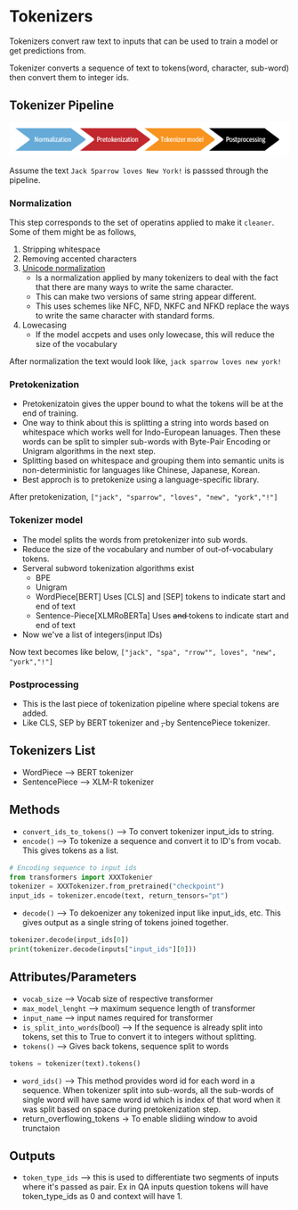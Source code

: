 # Tokenizers

Tokenizers convert raw text to inputs that can be used to train a model or get predictions from.

Tokenizer converts a sequence of text to tokens(word, character, sub-word) then convert them to integer ids.

## Tokenizer Pipeline

![alt tokenizer pipeline](../notes/images/4-multilingual-named-entity-recognition/tokeinzier-pipeline.png)

Assume the text `Jack Sparrow loves New York!` is passsed through the pipeline.

### Normalization

This step corresponds to the set of operatins applied to make it `cleaner`. Some of them might be as follows,

1. Stripping whitespace
2. Removing accented characters
3. [Unicode normalization](https://unicode.org/reports/tr15/)
    - Is a normalization applied by many tokenizers to deal with the fact that there are many ways to write the same character.
    - This can make two versions of same string appear different.
    - This uses schemes like NFC, NFD, NKFC and NFKD replace the ways to write the same character with standard forms.
4. Lowecasing
    - If the model accpets and uses only lowecase, this will reduce the size of the vocabulary

After normalization the text would look like,
`jack sparrow loves new york!`

### Pretokenization

* Pretokenizatoin gives the upper bound to what the tokens will be at the end of training.
* One way to think about this is splitting a string into words based on whitespace which works well for Indo-European lanuages. Then these words can be split to simpler sub-words with Byte-Pair Encoding or Unigram algorithms in the next step.
* Splitting based on whitespace and grouping them into semantic units is non-deterministic for languages like Chinese, Japanese, Korean.
* Best approch is to pretokenize using a language-specific library.

After pretokenization,
`["jack", "sparrow", "loves", "new", "york","!"]`

### Tokenizer model

* The model splits the words from pretokenizer into sub words.
* Reduce the size of the vocabulary and number of out-of-vocabulary tokens.
* Serveral subword tokenization algorithms exist
    - BPE
    - Unigram
    - WordPiece[BERT]
        Uses [CLS] and [SEP] tokens to indicate start and end of text
    - Sentence-Piece[XLMRoBERTa]
        Uses <s> and </s> tokens to indicate start and end of text
* Now we've a list of integers(input IDs)

Now text becomes like below,
`["jack", "spa", "rrow"", loves", "new", "york","!"]`

### Postprocessing

* This is the last piece of tokenization pipeline where special tokens are added.
* Like CLS, SEP by BERT tokenizer and <s>, </s> by SentencePiece tokenizer.

## Tokenizers List

* WordPiece --> BERT tokenizer
* SentencePiece --> XLM-R tokenizer


## Methods

* `convert_ids_to_tokens()` --> To convert tokenizer input_ids to string.
* `encode()` --> To tokenize a sequence and convert it to ID's from vocab. This gives tokens as a list.
```Python
# Encoding sequence to input ids
from transformers import XXXTokenier
tokenizer = XXXTokenizer.from_pretrained("checkpoint")
input_ids = tokenizer.encode(text, return_tensors="pt")
```
* `decode()` --> To dekoenizer any tokenized input like input_ids, etc. This gives output as a single string of tokens joined together.
```Python
tokenizer.decode(input_ids[0])
print(tokenizer.decode(inputs["input_ids"][0]))
```

## Attributes/Parameters

* `vocab_size` --> Vocab size of respective transformer
* `max_model_lenght` --> maximum sequence length of transformer
* `input_name` --> input names required for transformer
* `is_split_into_words`(bool) --> If the sequence is already split into tokens, set this to True to convert it to integers without splitting.
* `tokens()` --> Gives back tokens, sequence split to words
```Python
tokens = tokenizer(text).tokens()
```
* `word_ids()` --> This method provides word id for each word in a sequence. When tokenizer split into sub-words, all the sub-words of single word will have same word id which is index of that word when it was split based on space during pretokenization step.
* return_overflowing_tokens -> To enable slidiing window to avoid  trunctaion

## Outputs

* `token_type_ids` --> this is used to differentiate two segments of inputs where it's passed as pair. Ex in QA inputs question tokens will have token_type_ids as 0 and context will have 1.